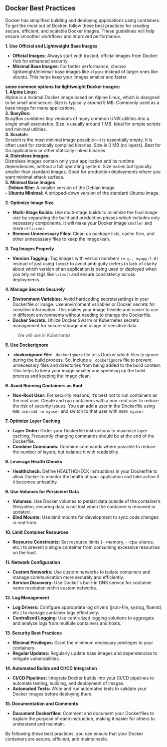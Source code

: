 ## Docker Best Practices 

Docker has simplified building and deploying applications using containers. To get the most out of Docker, follow these best practices for creating secure, efficient, and scalable Docker images. These guidelines will help ensure smoother workflows and improved performance.

**1. Use Official and Lightweight Base Images**

- **Official Images:** Always start with trusted, official images from Docker Hub for enhanced security. 
- **Minimal Base Images:** For better performance, choose lightweight/minimal-base images like `alpine` instead of larger ones like ubuntu. This helps keep your images smaller and faster.

**some common options for lightweight Docker images:** </br>
**1. Alpine Linux:** <br>
Alpine is a minimal Docker image based on Alpine Linux, which is designed to be small and secure. Size is typically around 5 MB. Commonly used as a base image for many applications. <br>
**2. BusyBox:** <br>
BusyBox combines tiny versions of many common UNIX utilities into a single small executable. Size is usually around 1 MB. Ideal for simple scripts and minimal utilities. <br>
**3. Scratch:** <br>
Scratch is the most minimal image possible—it is essentially empty. It is often used for statically compiled binaries. Size is 0 MB (no layers). Best for Go applications or other statically linked binaries. <br>
**4. Distroless Images:** <br>
Distroless images contain only your application and its runtime dependencies, without a full operating system. Size varies but typically smaller than standard images. Good for production deployments where you want minimal attack surface. <br>
**5. Minimal Base Images** <br>
    - **Debian Slim:** A smaller version of the Debian image. <br>
    - **Ubuntu Minimal:** A stripped-down version of the standard Ubuntu image. <br>


**2. Optimize Image Size**

- **Multi-Stage Builds:** Use multi-stage builds to minimize the final image size by separating the build and production phases which includes only necessary components. It will make your Docker image `smaller` and more `efficient` 
- **Remove Unnecessary Files:** Clean up package lists, cache files, and other unnecessary files to keep the image lean.

**3. Tag Images Properly**

- **Version Tagging:** Tag images with version numbers `(e.g., myapp:1.0)` instead of just using `latest` to avoid ambiguity (refers to lack of clarity about which version of an application is being used or deployed when you rely on tags like `latest`) and ensure consistency across deployments.

**4. Manage Secrets Securely**

- **Environment Variables:** Avoid hardcoding secrets/settings in your Dockerfile or image. Use environment variables or Docker secrets for sensitive information. This makes your image flexible and easier to use in different environments without needing to change the Dockerfile.
- **Docker Secrets:** Utilize Docker Swarm or Kubernetes secrets management for secure storage and usage of sensitive data.

> We will use in Kubernetes

**5. Use Dockerignore**

- **.dockerignore File:** `.dockerignore` file tells Docker which files to ignore during the build process. So, include a `.dockerignore` file to prevent unnecessary files and directories from being added to the build context. This helps to keep your image smaller and speeding up the build process and keeping the image clean.

**6. Avoid Running Containers as Root**

- **Non-Root User:** For security reasons, it’s best not to run containers as the root user. Create and run containers with a non-root user to reduce the risk of security issues. You can add a user in the Dockerfile using `RUN useradd -m myuser` and switch to that user with `USER myuser`.

**7. Optimize Layer Caching**

- **Layer Order:** Order your Dockerfile instructions to maximize layer caching. Frequently changing commands should be at the end of the Dockerfile.
- **Combine Commands:** Combine commands where possible to reduce the number of layers, but balance it with readability.

**8. Leverage Health Checks**

- **Healthcheck:** Define HEALTHCHECK instructions in your Dockerfile to allow Docker to monitor the health of your application and take action if it becomes unhealthy.

**9. Use Volumes for Persistent Data**

- **Volumes:** Use Docker volumes to persist data outside of the container’s filesystem, ensuring data is not lost when the container is removed or updated.
- **Bind Mounts:** Use bind mounts for development to sync code changes in real-time.

**10. Limit Container Resources**

- **Resource Constraints:** Set resource limits (--memory, --cpu-shares, etc.) to prevent a single container from consuming excessive resources on the host.

**11. Network Configuration**

- **Custom Networks:** Use custom networks to isolate containers and manage communication more securely and efficiently.
- **Service Discovery:** Use Docker's built-in DNS service for container name resolution within custom networks.

**12. Log Management**

- **Log Drivers:** Configure appropriate log drivers (json-file, syslog, fluentd, etc.) to manage container logs effectively.
- **Centralized Logging:** Use centralized logging solutions to aggregate and analyze logs from multiple containers and hosts.

**13. Security Best Practices**

- **Minimal Privileges:** Grant the minimum necessary privileges to your containers.
- **Regular Updates:** Regularly update base images and dependencies to mitigate vulnerabilities.

**14. Automated Builds and CI/CD Integration**

- **CI/CD Pipelines:** Integrate Docker builds into your CI/CD pipelines to automate testing, building, and deployment of images.
- **Automated Tests:** Write and run automated tests to validate your Docker images before deploying them.

**15. Documentation and Comments**

- **Document Dockerfiles:** Comment and document your Dockerfiles to explain the purpose of each instruction, making it easier for others to understand and maintain.

By following these best practices, you can ensure that your Docker containers are secure, efficient, and maintainable.